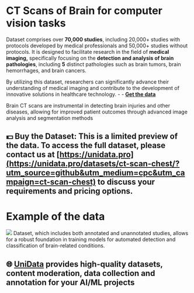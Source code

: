 # CT Scans of Brain for computer vision tasks
Dataset comprises over **70,000 studies**, including 20,000+ studies with protocols developed by medical professionals and 50,000+ studies without protocols. It is designed to facilitate research in the field of **medical imaging,** specifically focusing on the **detection and analysis of brain pathologies**, including **5** distinct pathologies such as brain tumors, brain hemorrhages, and brain cancers.

By utilizing this dataset, researchers can significantly advance their understanding of medical imaging and contribute to the development of innovative solutions in healthcare technology. -  - **[Get the data](https://unidata.pro/datasets/ct-scan-chest/?utm_source=github&utm_medium=cpc&utm_campaign=ct-scan-chest)**

Brain CT scans are instrumental in detecting brain injuries and other diseases, allowing for improved patient outcomes through advanced image analysis and segmentation methods

## 💵 Buy the Dataset: This is a limited preview of the data. To access the full dataset, please contact us at [https://unidata.pro](https://unidata.pro/datasets/ct-scan-chest/?utm_source=github&utm_medium=cpc&utm_campaign=ct-scan-chest) to discuss your requirements and pricing options.


# Example of the data
![](https://www.googleapis.com/download/storage/v1/b/kaggle-user-content/o/inbox%2F22059654%2Fa3fa439263a3eb09d01c610f70524f4d%2Funnamed%20(1).png?generation=1742733944184729&alt=media)
Dataset, which includes both annotated and unannotated studies, allows for a robust foundation in training models for automated detection and classification of brain-related conditions.
## 🌐 [UniData](https://unidata.pro/datasets/ct-scan-chest/?utm_source=github&utm_medium=cpc&utm_campaign=ct-scan-chest) provides high-quality datasets, content moderation, data collection and annotation for your AI/ML projects 
